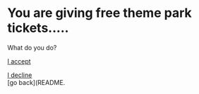 # You are giving free theme park tickets.....   
What do you do?   

[I accept](accept/accept.md)   

[I decline](decline/decline.md)   
[go back](README.